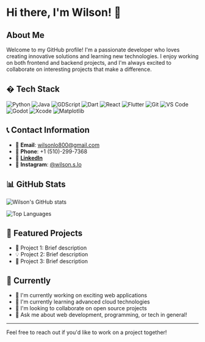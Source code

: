 # Hi there, I'm Wilson! 👋

## About Me
Welcome to my GitHub profile! I'm a passionate developer who loves creating innovative solutions and learning new technologies. I enjoy working on both frontend and backend projects, and I'm always excited to collaborate on interesting projects that make a difference.



## �️ Tech Stack

![Python](https://img.shields.io/badge/-Python-3776AB?style=flat-square&logo=python&logoColor=white)
![Java](https://img.shields.io/badge/-Java-007396?style=flat-square&logo=java&logoColor=white)
![GDScript](https://img.shields.io/badge/-GDScript-478CBF?style=flat-square&logo=godot-engine&logoColor=white)
![Dart](https://img.shields.io/badge/-Dart-0175C2?style=flat-square&logo=dart&logoColor=white)
![React](https://img.shields.io/badge/-React-61DAFB?style=flat-square&logo=react&logoColor=black)
![Flutter](https://img.shields.io/badge/-Flutter-02569B?style=flat-square&logo=flutter&logoColor=white)
![Git](https://img.shields.io/badge/-Git-F05032?style=flat-square&logo=git&logoColor=white)
![VS Code](https://img.shields.io/badge/-VS%20Code-007ACC?style=flat-square&logo=visual-studio-code&logoColor=white)
![Godot](https://img.shields.io/badge/-Godot-478CBF?style=flat-square&logo=godot-engine&logoColor=white)
![Xcode](https://img.shields.io/badge/-Xcode-007ACC?style=flat-square&logo=xcode&logoColor=white)
![Matplotlib](https://img.shields.io/badge/-Matplotlib-11557C?style=flat-square&logo=python&logoColor=white)


## 📞 Contact Information

- 📧 **Email**: [wilsonlo800@gmail.com](mailto:wilsonlo800@gmail.com)
- 📱 **Phone**: +1 (510)-299-7368
- 💼 [**LinkedIn**](https://www.linkedin.com/in/wilson-lo-124719320/)
- 📸 **Instagram**: [@wilson.s.lo](https://instagram.com/wilson.s.lo)

## 📊 GitHub Stats

![Wilson's GitHub stats](https://github-readme-stats.vercel.app/api?username=wilson-lo1&show_icons=true&theme=radical)

![Top Languages](https://github-readme-stats.vercel.app/api/top-langs/?username=wilson-lo1&layout=compact&theme=radical)

## 🌟 Featured Projects

<!-- Add your featured projects here -->
- 🚀 Project 1: Brief description
- 💡 Project 2: Brief description
- 🔧 Project 3: Brief description

## 💭 Currently

- 🔭 I'm currently working on exciting web applications
- 🌱 I'm currently learning advanced cloud technologies
- 👯 I'm looking to collaborate on open source projects
- 💬 Ask me about web development, programming, or tech in general!

---
Feel free to reach out if you'd like to work on a project together!

